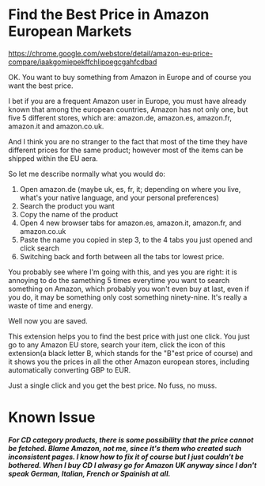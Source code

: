 # Find the Best Price in Amazon European Markets
https://chrome.google.com/webstore/detail/amazon-eu-price-compare/iaakgomiepekffchlipoegcgahfcdbad

OK. You want to buy something from Amazon in Europe and of course you want the best price.

I bet if you are a frequent Amazon user in Europe, you must have already known that among the european countries, Amazon has not only one, but five 5 different stores, which are: amazon.de, amazon.es, amazon.fr, amazon.it and amazon.co.uk.

And I think you are no stranger to the fact that most of the time they have different prices for the same product; however most of the items can be shipped within the EU aera.

So let me describe normally what you would do:

1. Open amazon.de (maybe uk, es, fr, it; depending on where you live, what's your native language, and your personal preferences)
2. Search the product you want
3. Copy the name of the product
4. Open 4 new browser tabs for amazon.es, amazon.it, amazon.fr, and amazon.co.uk
5. Paste the name you copied in step 3, to the 4 tabs you just opened and click search
6. Switching back and forth between all the tabs tor lowest price.

You probably see where I'm going with this, and yes you are right: it is annoying to do the samething 5 times everytime you want to search something on Amazon, which probably you won't even buy at last, even if you do, it may be something only cost something ninety-nine. It's really a waste of time and energy.

Well now you are saved.

This extension helps you to find the best price with just one click. You just go to any Amazon EU store, search your item, click the icon of this extension(a black letter B, which stands for the "B"est price of course) and it shows you the prices in all the other Amazon european stores, including automatically converting GBP to EUR.

Just a single click and you get the best price. No fuss, no muss.

# Known Issue
##### For CD category products, there is some possibility that the price cannot be fetched. Blame Amazon, not me, since it's them who created such inconsistent pages. I know how to fix it of course but I just couldn't be bothered. When I buy CD I alwasy go for Amazon UK anyway since I don't speak German, Italian, French or Spainish at all.
